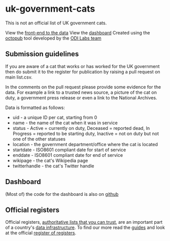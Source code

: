 # uk-government-cats

This is not an official list of UK government cats. 

View the [front-end to the data](https://peterkwells.github.io/uk-government-cats/)
View the [dashboard](https://peterkwells.github.io/uk-govt-cat-dashboard)
Created using the [octopub](https://octopub.io/) tool developed by the [ODI Labs team](https://theodi.org/labs)

## Submission guidelines

If you are aware of a cat that works or has worked for the UK government then do submit it to the register for publication by raising a pull request on main list.csv.

In the comments on the pull request please provide some evidence for the data. For example a link to a trusted news source, a picture of the cat on duty, a government press release or even a link to the National Archives.

Data is formatted as follows:

+ uid - a unique ID per cat, starting from 0
+ name - the name of the cat when it was in service
+ status - Active = currently on duty, Deceased = reported dead, In Progress = reported to be starting duty, Inactive = not on duty but not one of the other statuses
+ location - the government department/office where the cat is located
+ startdate - ISO8601 compliant date for start of service
+ enddate - ISO8601 compliant date for end of service
+ wikipage - the cat's Wikipedia page
+ twitterhandle - the cat's Twitter handle

## Dashboard

(Most of) the code for the dashboard is also on [github](https://github.com/peterkwells/uk-govt-cat-dashboard)

## Official registers

Official registers, [authoritative lists that you can trust](https://gds.blog.gov.uk/2015/09/01/registers-authoritative-lists-you-can-trust/), are an important part of a country's [data infrastructure](http://theodi.org/data-infrastructure). To find our more read the [guides](https://www.gov.uk/government/publications/registers/registers) and look at the official [register of registers](http://register.register.gov.uk/).
